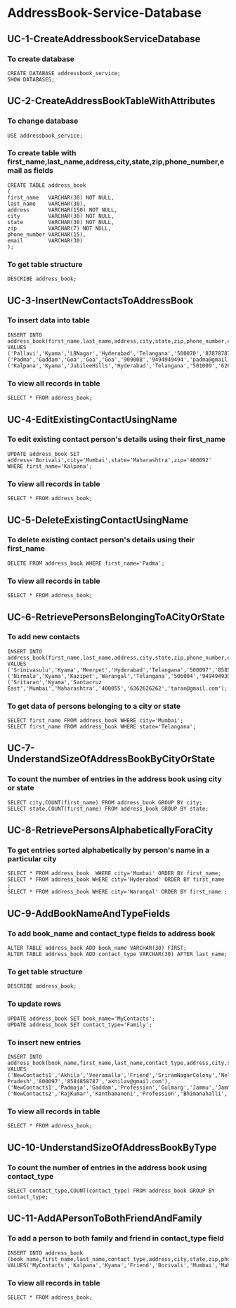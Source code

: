# AddressBook-Service-Database

## UC-1-CreateAddressbookServiceDatabase
### To create database
```
CREATE DATABASE addressbook_service;
SHOW DATABASES;
```

## UC-2-CreateAddressBookTableWithAttributes
### To change database
```
USE addressbook_service;
```

### To create table with first_name,last_name,address,city,state,zip,phone_number,email as fields
```
CREATE TABLE address_book
(
first_name   VARCHAR(30) NOT NULL,
last_name    VARCHAR(30),
address      VARCHAR(150) NOT NULL,
city         VARCHAR(30) NOT NULL,
state        VARCHAR(30) NOT NULL,
zip          VARCHAR(7) NOT NULL,
phone_number VARCHAR(15),
email        VARCHAR(30)
);
```

### To get table structure
```
DESCRIBE address_book;
```

## UC-3-InsertNewContactsToAddressBook
### To insert data into table
```
INSERT INTO address_book(first_name,last_name,address,city,state,zip,phone_number,email) VALUES
('Pallavi','Kyama','LBNagar','Hyderabad','Telangana','500070','8787878787','kyamap@gmail.com'),
('Padma','Gaddam','Goa','Goa','Goa','909008','9494949494','padma@gmail.com'),
('Kalpana','Kyama','JubileeHills','Hyderabad','Telangana','501009','6262626262','kalpana@gmail.com');
```

### To view all records in table
```
SELECT * FROM address_book;
```

## UC-4-EditExistingContactUsingName
### To edit existing contact person's details using their first_name
```
UPDATE address_book SET address='Borivali',city='Mumbai',state='Maharashtra',zip='400092' WHERE first_name='Kalpana';
```

### To view all records in table
```
SELECT * FROM address_book;
```

## UC-5-DeleteExistingContactUsingName
### To delete existing contact person's details using their first_name
```
DELETE FROM address_book WHERE first_name='Padma';
```

### To view all records in table
```
SELECT * FROM address_book;
```

## UC-6-RetrievePersonsBelongingToACityOrState
### To add new contacts
```
INSERT INTO address_book(first_name,last_name,address,city,state,zip,phone_number,email) VALUES
('Srinivasulu','Kyama','Meerpet','Hyderabad','Telangana','500097','8585858787','kyamasri@gmail.com'),
('Nirmala','Kyama','Kazipet','Warangal','Telangana','506004','9494949394','nirmala@gmail.com'),
('Sritaran','Kyama','Santacruz East','Mumbai','Maharashtra','400055','6362626262','taran@gmail.com');
```

### To get data of persons belonging to a city or state
```
SELECT first_name FROM address_book WHERE city='Mumbai';
SELECT first_name FROM address_book WHERE state='Telangana';
```

## UC-7-UnderstandSizeOfAddressBookByCityOrState
### To count the number of entries in the address book using city or state
```
SELECT city,COUNT(first_name) FROM address_book GROUP BY city;
SELECT state,COUNT(first_name) FROM address_book GROUP BY state; 
```

## UC-8-RetrievePersonsAlphabeticallyForaCity
### To get entries sorted alphabetically by person's name in a particular city 
```
SELECT * FROM address_book  WHERE city='Mumbai' ORDER BY first_name;
SELECT * FROM address_book WHERE city='Hyderabad' ORDER BY first_name ;
SELECT * FROM address_book WHERE city='Warangal' ORDER BY first_name ;
```

## UC-9-AddBookNameAndTypeFields
### To add book_name and contact_type fields to address book
```
ALTER TABLE address_book ADD book_name VARCHAR(30) FIRST;
ALTER TABLE address_book ADD contact_type VARCHAR(30) AFTER last_name;
```

### To get table structure
```
DESCRIBE address_book;
```

### To update rows
```
UPDATE address_book SET book_name='MyContacts';
UPDATE address_book SET contact_type='Family';
```

### To insert new entries
```
INSERT INTO address_book(book_name,first_name,last_name,contact_type,address,city,state,zip,phone_number,email) VALUES
('NewContacts1','Akhila','Veeramalla','Friend','SriramNagarColony','Nellore','Andhra Pradesh','800097','8584858787','akhilav@gmail.com'),
('NewContacts1','Padmaja','Gaddam','Profession','Gulmarg','Jammu','Jammu&Kashmir','200001','5555555777','padmaja@gmail.com'),
('NewContacts2','RajKumar','Kanthamaneni','Profession','Bhimanahalli','Gulbarga','Karnataka','571445','6464123412','rajkumar@gmail.com');
```

### To view all records in table
```
SELECT * FROM address_book;
```

## UC-10-UnderstandSizeOfAddressBookByType
### To count the number of entries in the address book using contact_type
```
SELECT contact_type,COUNT(contact_type) FROM address_book GROUP BY contact_type;
```

## UC-11-AddAPersonToBothFriendAndFamily
### To add a person to both family and friend in contact_type field
```
INSERT INTO address_book (book_name,first_name,last_name,contact_type,address,city,state,zip,phone_number,email) VALUES('MyContacts','Kalpana','Kyama','Friend','Borivali','Mumbai','Maharashtra','400092','6262626262','kalpana@gmail.com');
```

### To view all records in table
```
SELECT * FROM address_book;
```
